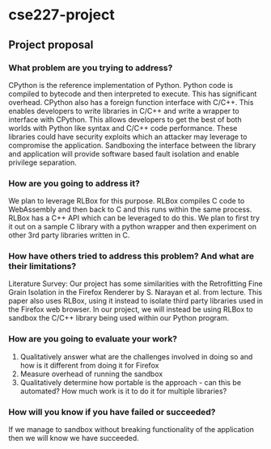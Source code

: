 # cse227-project
## Project proposal
### What problem are you trying to address?
CPython is the reference implementation of Python. Python code is compiled to bytecode and then interpreted to execute. This has significant overhead. CPython also  has a foreign function interface with C/C++. This enables developers to write libraries in C/C++ and write a wrapper to interface with CPython. This allows developers to get the best of both worlds with Python like syntax and C/C++ code performance. 
These libraries could have security exploits which an attacker may leverage to compromise the application. Sandboxing the interface between the library and application will provide software based fault isolation and enable privilege separation.

### How are you going to address it?
We plan to leverage RLBox for this purpose. RLBox compiles C code to WebAssembly and then back to C and this runs within the same process. RLBox has a C++ API which can be leveraged to do this. We plan to first try it out on a sample C library with a python wrapper and then experiment on other 3rd party libraries written in C.

### How have others tried to address this problem? And what are their limitations?
Literature Survey: Our project has some similarities with the Retrofitting Fine Grain Isolation in the Firefox Renderer by S. Narayan et al. from lecture. This paper also uses RLBox, using it instead to isolate third party libraries used in the Firefox web browser. In our project, we will instead be using RLBox to sandbox the C/C++ library being used within our Python program.

### How are you going to evaluate your work?
1. Qualitatively answer what are the challenges involved in doing so and how is it different from doing it for Firefox
2. Measure overhead of running the sandbox
3. Qualitatively determine how portable is the approach -  can this be automated? How much work is it to do it for multiple libraries?

### How will you know if you have failed or succeeded?
If we manage to sandbox without breaking functionality of the application then we will know we have succeeded.
